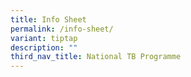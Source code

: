 ```yaml
---
title: Info Sheet
permalink: /info-sheet/
variant: tiptap
description: ""
third_nav_title: National TB Programme
---
```

